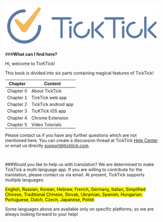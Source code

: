 ![](images/800-tick.png)


###**What can I find here?**

Hi, welcome to TicKTick! 

This book is divided into six parts containing magical features of TickTick!

| Chapter | Content |
| -- | -- |
|Chapter 0| About TickTick |
|Chapter 1| TickTick web app |
|Chapter 2| TickTick android app |
|Chapter 3| TicKTick iOS app |
|Chapter 4| Chrome Extension |
|Chapter 5| Video Tutorials |


Please contact us if you have any further questions which are not mentioned here. You can create a discussion thread at TickTick [Help Center](https://help.ticktick.com/forum) or email us directly [support@ticktick.com](mailto:support@ticktick.com).

<br />

###Would you like to help us with translation?
We are determined to make TickTick a multi-language app. If you are willing to contribute for the translation, please contact us via email. At present, TickTick supports multiple languages:

<mark>English, Russian, Korean, Hebrew, French, Germany, Italian, Simplified Chinese, Traditional Chinese, Slovak, Ukrainian, Spanish, Hungarian, Portuguese, Dutch, Czech, Japanese, Polish </mark>

Some languages above are available only on specific platforms, so we are always looking forward to your help!











